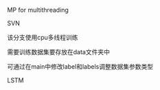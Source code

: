 MP for multithreading

SVN

该分支使用cpu多线程训练

需要训练数据集要存放在data文件夹中

可通过在main中修改label和labels调整数据集参数类型


LSTM
